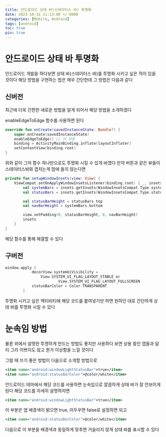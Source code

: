 ```yaml
---
title: 안드로이드 상태 바(스테이터스 바) 투명화
date: 2023-10-31 11:13:00 +/-0000
categories: [Mobile, Android]
tags: [android]
toc: true
pin: true
---
```


# 안드로이드 상태 바 투명화

안드로이드 개발을 하다보면 상태 바(스테이터스 바)를 투명화 시키고 싶은 적이 있을 것이다
해당 방법을 구현하는 법은 매우 간단한데 그 방법은 다음과 같다

## 신버전

최근에 더욱 간편한 새로운 방법을 알게 되어서 해당 방법을 소개하겠다

enableEdgeToEdge 함수를 사용하면 된다

~~~kotlin
override fun onCreate(savedInstanceState: Bundle?) {
    super.onCreate(savedInstanceState)
    enableEdgeToEdge() // 이 부분
    binding = ActivityMainBinding.inflate(layoutInflater)
    setContentView(binding.root)
}
~~~

위와 같이 그저 함수 하나만으로도 투명화 시킬 수 있게 바꼈다
만약 버튼과 같은 뷰들이 스테이터스바와 겹치는게 맘에 들지 않는다면

~~~kotlin
private fun setupWindowInsets(view: View) {
    ViewCompat.setOnApplyWindowInsetsListener(binding.root) { _, insets ->
        val systemBars = insets.getInsets(WindowInsetsCompat.Type.systemBars())
        val statusBars = insets.getInsets(WindowInsetsCompat.Type.statusBars())

        val statusBarHeight = statusBars.top
        val navBarHeight = systemBars.bottom

        view.setPadding(0, statusBarHeight, 0, navBarHeight)
        insets
    }
}
~~~

해당 함수를 통해 해결할 수 있다


## 구버전

~~~kotlin
window.apply {
            decorView.systemUiVisibility =
                View.SYSTEM_UI_FLAG_LAYOUT_STABLE or
                        View.SYSTEM_UI_FLAG_LAYOUT_FULLSCREEN
            statusBarColor = Color.TRANSPARENT
        }
~~~

투명화 시키고 싶은 액티비티에 해당 코드를 붙여넣기만 하면 원하던 대로 간단하게 상태 바를 투명화 시킬 수 있다

# 눈속임 방법

물론 위에서 설명한 투명하게 만드는 방법도 좋지만 사용하다 보면 상용 중인 앱들과 달리
그리 이쁘지도 않고 뭔가 이상함을 느낄 것이다

그럴 때 쓰기 좋은 방법이 다음으로 소개할 방법으로 

~~~xml
<item name="android:windowLightStatusBar">true</item>
<item name="android:statusBarColor">@color/white</item>
~~~

안드로이드 테마에서 해당 코드를 사용하면 눈속임으로 깔끔하게 상태 바가 잘 안보이게 된다
해당 코드를 자세히 설명하자면

~~~xml
<item name="android:windowLightStatusBar">true</item>
~~~

이 부분은 앱 배경색이 밝으면 true, 어두우면 false로 설정하면 되고

~~~xml
<item name="android:statusBarColor">@color/white</item>
~~~

다음으로 이 부분을 배경색과 동일하게 맞추면 거슬리지 않게 상태 바를 표시할 수 있다
